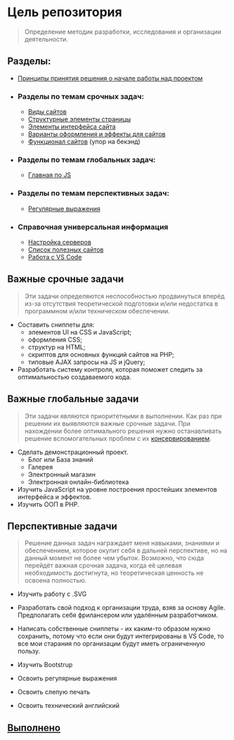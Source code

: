# Цель репозитория

> Определение методик разработки, исследования и организации деятельности.

## Разделы:
- [Принципы принятия решения о начале работы над проектом](doctrine.md)
- ### Разделы по темам срочных задач:
  - [Виды сайтов](type_of_sites.md)
  - [Структурные элементы страницы](struct.md)
  - [Элементы интерфейса сайта](struct/elem_of_interface.md)
  - [Варианты оформления и эффекты для сайтов](design_and_effects.md)
  - [Функционал сайтов](functional.md) (упор на бекэнд)
- ### Разделы по темам глобальных задач:
  - [Главная по JS](JavaScript/main_js.md)
- ### Разделы по темам перспективных задач:
  - [Регулярные выражения](regexpr.md)
- ### Справочная универсальная информация
  - [Настройка серверов](administr/server_work.md)
  - [Список полезных сайтов](useful_list.md)
  - [Работа с VS Code](vscode_work.md)


## Важные срочные задачи
> Эти задачи определяются неспособностью продвинуться вперёд из-за отсутствия теоретической подготовки и/или недостатка в программном и/или техническом обеспечении.

- Составить сниппеты для:
    - элементов UI на CSS и JavaScript;
    - оформления CSS;
    - структур на HTML;
    - скриптов для основных функций сайтов на PHP;
    - типовые AJAX запросы на JS и jQuery;
- Разработать систему контроля, которая поможет следить за оптимальностью создаваемого кода.


## Важные глобальные задачи
> Эти задачи являются приоритетными в выполнении. Как раз при решении их выявляются важные срочные задачи. При нахождении более оптимального решения нужно останавливать решение вспомогательных проблем с их [консервированием](#).

- Сделать демонстрационный проект.
    - Блог или База знаний
    - Галерея
    - Электронный магазин
    - Электронная онлайн-библиотека
- Изучить JavaScript на уровне построения простейших элементов интерфейса и эффектов.
- Изучить ООП в PHP.

## Перспективные задачи

> Решение данных задач награждает меня навыками, знаниями и обеспечением, которое окупит себя в дальней перспективе, но на данный момент не более чем убыток. Возможно, что сюда перейдёт важная срочная задача, когда её целевая необходимость достигнута, но теоретическая ценность не освоена полностью.

- Изучить работу с .SVG

- Разработать свой подход к организации труда, взяв за основу Agile. Предполагать себя фрилансером или удалённым разработчиком.

- Написать собственные сниппеты - их каким-то образом нужно сохранить, потому что если они будут интегрированы в VS Code, то все мои старания по организации будут иметь ограниченную пользу.
- Изучить Bootstrup
- Освоить регулярные выражения
- Освоить слепую печать
- Освоить технический английский

## [Выполнено](done/list_of_done.md)

